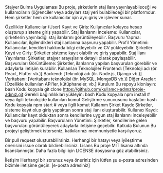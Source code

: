 Stajyer Bulma Uygulaması
Bu proje, şirketlerin staj ilanı yayınlayabileceği ve kullanıcıların (öğrenciler veya adaylar) staj yeri bulabileceği bir platformdur. Hem şirketler hem de kullanıcılar için ayrı giriş ve işlevler sunar.

Özellikler
Kullanıcılar (User)
Kayıt ve Giriş: Kullanıcılar kolayca hesap oluşturup sisteme giriş yapabilir.
Staj İlanlarını İnceleme: Kullanıcılar, şirketlerin yayınladığı staj ilanlarını görüntüleyebilir.
Başvuru Yapma: Kullanıcılar, ilgilendikleri staj ilanlarına başvuru yapabilir.
Profil Yönetimi: Kullanıcılar, kendileri hakkında bilgi ekleyebilir ve CV yükleyebilir.
Şirketler
Kayıt ve Giriş: Şirketler sisteme kayıt olabilir ve giriş yapabilir.
Staj İlanı Yayınlama: Şirketler, stajyer arayışlarını detaylı olarak paylaşabilir.
Başvuruları Görüntüleme: Şirketler, ilanlarına yapılan başvuruları görebilir ve adaylarla iletişim kurabilir.
Kullanılan Teknolojiler
Frontend: [Teknoloji adı (ör. React, Flutter vb.)]
Backend: [Teknoloji adı (ör. Node.js, Django vb.)]
Veritabanı: [Veritabanı teknolojisi (ör. MySQL, MongoDB vb.)]
Diğer Araçlar: [Özellikle kullanılan API'ler, kütüphaneler, vb.]
Kurulum
Bu repoyu klonlayın:
bash
Kodu kopyala
git clone https://github.com/kullanıcı-adınız/proje-adınız.git
Gerekli bağımlılıkları yükleyin:
bash
Kodu kopyala
npm install  # veya ilgili teknolojide kullanılan komut
Geliştirme sunucusunu başlatın:
bash
Kodu kopyala
npm start  # veya ilgili komut
Kullanım
Şirket Kaydı: Şirketler, sisteme kayıt olup giriş yaptıktan sonra staj ilanı oluşturabilir.
Kullanıcı Kaydı: Kullanıcılar kayıt olduktan sonra kendilerine uygun staj ilanlarını inceleyebilir ve başvuru yapabilir.
Başvuruların Yönetimi: Şirketler, kendilerine gelen başvuruları görüntüleyerek adaylarla iletişime geçebilir.
Katkıda Bulunun
Bu projeyi geliştirmek isterseniz, katkılarınızı memnuniyetle karşılıyoruz.

Bir pull request oluşturabilirsiniz.
Herhangi bir hatayı veya iyileştirme önerisini issue olarak bildirebilirsiniz.
Lisans
Bu proje MIT lisansı altında lisanslanmıştır. Daha fazla bilgi için LICENSE dosyasına göz atabilirsiniz.

İletişim
Herhangi bir sorunuz veya öneriniz için lütfen şu e-posta adresinden bizimle iletişime geçin: [e-posta adresiniz]

